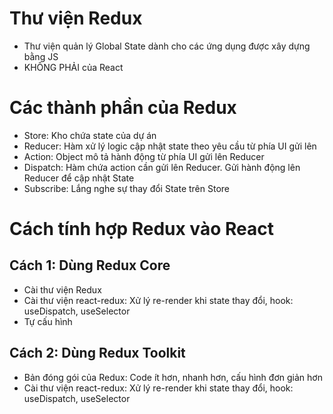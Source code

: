 # Thư viện Redux

- Thư viện quản lý Global State dành cho các ứng dụng được xây dựng bằng JS
- KHÔNG PHẢI của React

# Các thành phần của Redux

- Store: Kho chứa state của dự án
- Reducer: Hàm xử lý logic cập nhật state theo yêu cầu từ phía UI gửi lên
- Action: Object mô tả hành động từ phía UI gửi lên Reducer
- Dispatch: Hàm chứa action cần gửi lên Reducer. Gửi hành động lên Reducer để cập nhật State
- Subscribe: Lắng nghe sự thay đổi State trên Store

# Cách tính hợp Redux vào React

## Cách 1: Dùng Redux Core

- Cài thư viện Redux
- Cài thư viện react-redux: Xử lý re-render khi state thay đổi, hook: useDispatch, useSelector
- Tự cấu hình

## Cách 2: Dùng Redux Toolkit

- Bản đóng gói của Redux: Code ít hơn, nhanh hơn, cấu hình đơn giản hơn
- Cài thư viện react-redux: Xử lý re-render khi state thay đổi, hook: useDispatch, useSelector
